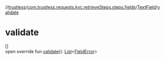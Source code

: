 //[trustless](../../../index.md)/[com.trustless.requests.kyc.retrieveSteps.steps.fields](../index.md)/[TextField](index.md)/[validate](validate.md)

# validate

[]\
open override fun [validate](validate.md)(): [List](https://kotlinlang.org/api/latest/jvm/stdlib/kotlin.collections/-list/index.html)&lt;[FieldError](../-field-error/index.md)&gt;
